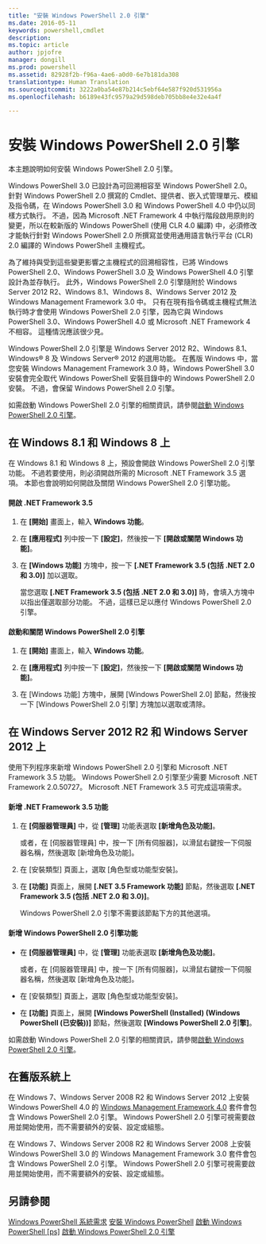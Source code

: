 ```yaml
---
title: "安裝 Windows PowerShell 2.0 引擎"
ms.date: 2016-05-11
keywords: powershell,cmdlet
description: 
ms.topic: article
author: jpjofre
manager: dongill
ms.prod: powershell
ms.assetid: 82928f2b-f96a-4ae6-a0d0-6e7b181da308
translationtype: Human Translation
ms.sourcegitcommit: 3222a0ba54e87b214c5ebf64e587f920d531956a
ms.openlocfilehash: b6189e43fc9579a29d598deb705bb8e4e32e4a4f

---
```


# 安裝 Windows PowerShell 2.0 引擎
本主題說明如何安裝 Windows PowerShell 2.0 引擎。

Windows PowerShell 3.0 已設計為可回溯相容至 Windows PowerShell 2.0。 針對 Windows PowerShell 2.0 撰寫的 Cmdlet、提供者、嵌入式管理單元、模組及指令碼，在 Windows PowerShell 3.0 和 Windows PowerShell 4.0 中仍以同樣方式執行。 不過，因為 Microsoft .NET Framework 4 中執行階段啟用原則的變更，所以在較新版的 Windows PowerShell (使用 CLR 4.0 編譯) 中，必須修改才能執行針對 Windows PowerShell 2.0 所撰寫並使用通用語言執行平台 (CLR) 2.0 編譯的 Windows PowerShell 主機程式。

為了維持與受到這些變更影響之主機程式的回溯相容性，已將 Windows PowerShell 2.0、Windows PowerShell 3.0 及 Windows PowerShell 4.0 引擎設計為並存執行。 此外，Windows PowerShell 2.0 引擎隨附於 Windows Server 2012 R2、Windows 8.1、Windows 8、Windows Server 2012 及 Windows Management Framework 3.0 中。 只有在現有指令碼或主機程式無法執行時才會使用 Windows PowerShell 2.0 引擎，因為它與 Windows PowerShell 3.0、Windows PowerShell 4.0 或 Microsoft .NET Framework 4 不相容。 這種情況應該很少見。

Windows PowerShell 2.0 引擎是 Windows Server 2012 R2、Windows 8.1、Windows® 8 及 Windows Server® 2012 的選用功能。 在舊版 Windows 中，當您安裝 Windows Management Framework 3.0 時，Windows PowerShell 3.0 安裝會完全取代 Windows PowerShell 安裝目錄中的 Windows PowerShell 2.0 安裝。 不過，會保留 Windows PowerShell 2.0 引擎。

如需啟動 Windows PowerShell 2.0 引擎的相關資訊，請參閱[啟動 Windows PowerShell 2.0 引擎](Starting-the-Windows-PowerShell-2.0-Engine.md)。

## 在 Windows 8.1 和 Windows 8 上
在 Windows 8.1 和 Windows 8 上，預設會開啟 Windows PowerShell 2.0 引擎功能。 不過若要使用，則必須開啟所需的 Microsoft .NET Framework 3.5 選項。 本節也會說明如何開啟及關閉 Windows PowerShell 2.0 引擎功能。

#### 開啟 .NET Framework 3.5

1.  在 **[開始]** 畫面上，輸入 **Windows 功能**。

2.  在 **[應用程式]** 列中按一下 **[設定]**，然後按一下 **[開啟或關閉 Windows 功能]**。

3.  在 **[Windows 功能]** 方塊中，按一下 **[.NET Framework 3.5 (包括 .NET 2.0 和 3.0)]** 加以選取。

    當您選取 **[.NET Framework 3.5 (包括 .NET 2.0 和 3.0)]** 時，會填入方塊中以指出僅選取部分功能。 不過，這樣已足以應付 Windows PowerShell 2.0 引擎。

#### 啟動和關閉 Windows PowerShell 2.0 引擎

1.  在 **[開始]** 畫面上，輸入 **Windows 功能**。

2.  在 **[應用程式]** 列中按一下 **[設定]**，然後按一下 **[開啟或關閉 Windows 功能]**。

3.  在 [Windows 功能] 方塊中，展開 [Windows PowerShell 2.0] 節點，然後按一下 [Windows PowerShell 2.0 引擎] 方塊加以選取或清除。

## 在 Windows Server 2012 R2 和 Windows Server 2012 上
使用下列程序來新增 Windows PowerShell 2.0 引擎和 Microsoft .NET Framework 3.5 功能。 Windows PowerShell 2.0 引擎至少需要 Microsoft .NET Framework 2.0.50727。 Microsoft .NET Framework 3.5 可完成這項需求。

#### 新增 .NET Framework 3.5 功能

1.  在 **[伺服器管理員]** 中，從 **[管理]** 功能表選取 **[新增角色及功能]**。

    或者，在 [伺服器管理員] 中，按一下 [所有伺服器]，以滑鼠右鍵按一下伺服器名稱，然後選取 [新增角色及功能]。

2.  在 [安裝類型] 頁面上，選取 [角色型或功能型安裝]。

3.  在 **[功能]** 頁面上，展開 **[.NET 3.5 Framework 功能]** 節點，然後選取 **[.NET Framework 3.5 (包括 .NET 2.0 和 3.0)]**。

    Windows PowerShell 2.0 引擎不需要該節點下方的其他選項。

#### 新增 Windows PowerShell 2.0 引擎功能

-   在 **[伺服器管理員]** 中，從 **[管理]** 功能表選取 **[新增角色及功能]**。

    或者，在 [伺服器管理員] 中，按一下 [所有伺服器]，以滑鼠右鍵按一下伺服器名稱，然後選取 [新增角色及功能]。

-   在 [安裝類型] 頁面上，選取 [角色型或功能型安裝]。

-   在 **[功能]** 頁面上，展開 **[Windows PowerShell (Installed) (Windows PowerShell (已安裝))]** 節點，然後選取 **[Windows PowerShell 2.0 引擎]**。

如需啟動 Windows PowerShell 2.0 引擎的相關資訊，請參閱[啟動 Windows PowerShell 2.0 引擎](Starting-the-Windows-PowerShell-2.0-Engine.md)。

## 在舊版系統上
在 Windows 7、Windows Server 2008 R2 和 Windows Server 2012 上安裝 Windows PowerShell 4.0 的 [Windows Management Framework 4.0](http://go.microsoft.com/fwlink/?LinkID=293881) 套件會包含 Windows PowerShell 2.0 引擎。 Windows PowerShell 2.0 引擎可視需要啟用並開始使用，而不需要額外的安裝、設定或組態。

在 Windows 7、Windows Server 2008 R2 和 Windows Server 2008 上安裝 Windows PowerShell 3.0 的 Windows Management Framework 3.0 套件會包含 Windows PowerShell 2.0 引擎。 Windows PowerShell 2.0 引擎可視需要啟用並開始使用，而不需要額外的安裝、設定或組態。

## 另請參閱
[Windows PowerShell 系統需求](Windows-PowerShell-System-Requirements.md)
[安裝 Windows PowerShell](Installing-Windows-PowerShell.md)
[啟動 Windows PowerShell [ps]](https://technet.microsoft.com/en-us/library/8ec8c2d7-8e7c-4722-a3d2-498fe5739a8e)
[啟動 Windows PowerShell 2.0 引擎](Starting-the-Windows-PowerShell-2.0-Engine.md)




<!--HONumber=Aug16_HO4-->


